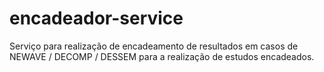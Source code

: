 # encadeador-service
Serviço para realização de encadeamento de resultados em casos de NEWAVE / DECOMP / DESSEM para a realização de estudos encadeados.
